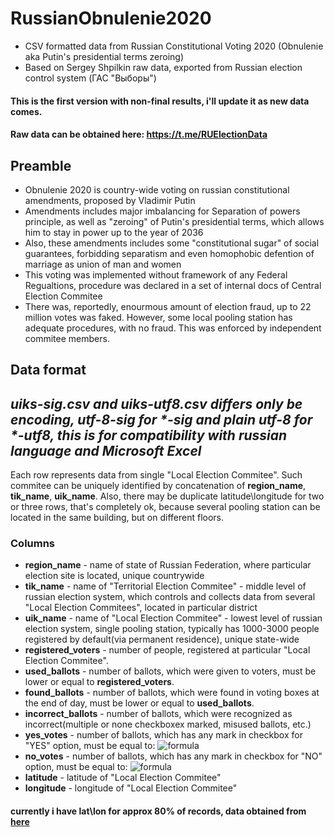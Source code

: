 # RussianObnulenie2020
- CSV formatted data from Russian Constitutional Voting 2020 (Obnulenie aka Putin's presidential terms zeroing)
- Based on Sergey Shpilkin raw data, exported from Russian election control system (ГАС "Выборы")

#### This is the first version with non-final results, i'll update it as new data comes.
#### Raw data can be obtained here: https://t.me/RUElectionData

## Preamble
- Obnulenie 2020 is country-wide voting on russian constitutional amendments, proposed by Vladimir Putin
- Amendments includes major imbalancing for Separation of powers principle, as well as "zeroing" of Putin's presidential terms, which allows him to stay in power up to the year of 2036
- Also, these amendments includes some "constitutional sugar" of social guarantees, forbidding separatism and even homophobic defention of marriage as union of man and women
- This voting was implemented without framework of any Federal Regualtions, procedure was declared in a set of internal docs of Central Election Commitee
- There was, reportedly, enourmous amount of election fraud, up to 22 million votes was faked. However, some local pooling station has adequate procedures, with no fraud. This was enforced by independent commitee members.

## Data format
_uiks-sig.csv and uiks-utf8.csv differs only be encoding, utf-8-sig for *-sig and plain utf-8 for *-utf8, this is for compatibility with russian language and Microsoft Excel_
-----------------------------
Each row represents data from single "Local Election Commitee". Such commitee can be uniquely identified by concatenation of **region_name**, **tik_name**, **uik_name**. Also, there may be duplicate latitude\longitude for two or three rows, that's completely ok, because several pooling station can be located in the same building, but on different floors.
### Columns
- **region_name** - name of state of Russian Federation, where particular election site is located, unique countrywide
- **tik_name** - name of "Territorial Election Commitee" - middle level of russian election system, which controls and collects data from several "Local Election Commitees", located in particular district
- **uik_name** - name of "Local Election Commitee" - lowest level of russian election system, single pooling station, typically has 1000-3000 people registered by default(via permanent residence), unique state-wide
- **registered_voters** - number of people, registered at particular "Local Election Commitee".
- **used_ballots** - number of ballots, which were given to voters, must be lower or equal to **registered_voters**.
- **found_ballots** - number of ballots, which were found in voting boxes at the end of day, must be lower or equal to **used_ballots**.
- **incorrect_ballots** - number of ballots, which were recognized as incorrect(multiple or none checkboxex marked, misused ballots, etc.)
- **yes_votes** - number of ballots, which has any mark in checkbox for "YES" option, must be equal to: 
                  ![formula](https://render.githubusercontent.com/render/math?math=found\_ballots-no\_votes-incorrect\_ballots)
- **no_votes** - number of ballots, which has any mark in checkbox for "NO" option, must be equal to:
                  ![formula](https://render.githubusercontent.com/render/math?math=found\_ballots-yes\_votes-incorrect\_ballots)
- **latitude** - latitude of "Local Election Commitee"
- **longitude** - longitude of "Local Election Commitee"
#### currently i have lat\lon for approx 80% of records, data obtained from [here](https://wiki.gis-lab.info/w/%D0%94%D0%B0%D0%BD%D0%BD%D1%8B%D0%B5_%D0%BF%D0%BE_%D0%B8%D0%B7%D0%B1%D0%B8%D1%80%D0%B0%D1%82%D0%B5%D0%BB%D1%8C%D0%BD%D1%8B%D0%BC_%D0%BA%D0%BE%D0%BC%D0%B8%D1%81%D1%81%D0%B8%D1%8F%D0%BC_%D0%A0%D0%A4_%D0%B8%D0%B7_%D0%93%D0%90%D0%A1_%D0%92%D1%8B%D0%B1%D0%BE%D1%80%D1%8B)
